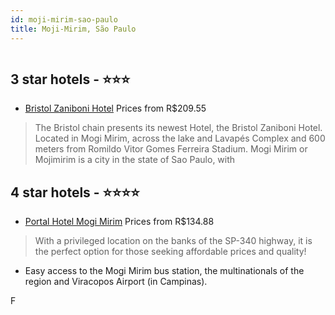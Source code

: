 ```yaml
---
id: moji-mirim-sao-paulo
title: Moji-Mirim, São Paulo
---
```


<center><img src="https://novo-hu.s3.amazonaws.com/reservas/ota/prod/hotel/519174/hotel-mogi-mirim-001_20200427110624.jpg" alt="" /></center>


##  3 star hotels - ⭐️⭐️⭐️

-    [Bristol Zaniboni Hotel](https://us.hurb.com/hotels/moji-mirim/bristol-zaniboni-hotel-OMN-3755?cmp=18055) Prices from R$209.55
   > The Bristol chain presents its newest Hotel, the Bristol Zaniboni Hotel. Located in Mogi Mirim, across the lake and Lavapés Complex and 600 meters from Romildo Vitor Gomes Ferreira Stadium. Mogi Mirim or Mojimirim is a city in the state of Sao Paulo, with

##  4 star hotels - ⭐️⭐️⭐️⭐️

-    [Portal Hotel Mogi Mirim](https://us.hurb.com/hotels/moji-mirim/portal-hotel-mogi-mirim-OMN-6530?cmp=18055) Prices from R$134.88
   > With a privileged location on the banks of the SP-340 highway, it is the perfect option for those seeking affordable prices and quality!- Easy access to the Mogi Mirim bus station, the multinationals of the region and Viracopos Airport (in Campinas).F
